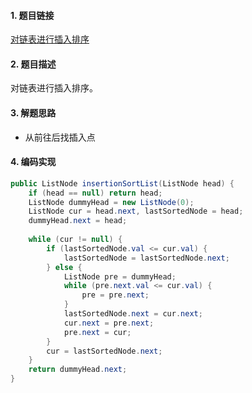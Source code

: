 

#### 1. 题目链接
[对链表进行插入排序](https://leetcode-cn.com/problems/insertion-sort-list/)

#### 2. 题目描述
对链表进行插入排序。


#### 3. 解题思路
* 从前往后找插入点

#### 4. 编码实现
``` java
public ListNode insertionSortList(ListNode head) {
    if (head == null) return head;
    ListNode dummyHead = new ListNode(0);
    ListNode cur = head.next, lastSortedNode = head;
    dummyHead.next = head;
    
    while (cur != null) {
        if (lastSortedNode.val <= cur.val) {
            lastSortedNode = lastSortedNode.next;
        } else {
            ListNode pre = dummyHead;
            while (pre.next.val <= cur.val) {
                pre = pre.next;
            }
            lastSortedNode.next = cur.next;
            cur.next = pre.next;
            pre.next = cur;
        }
        cur = lastSortedNode.next;
    }
    return dummyHead.next;
}
```

